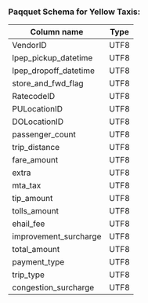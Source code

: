 ### Paqquet Schema for Yellow Taxis:

| Column name  | Type |
| ------------- | ------------- |
| VendorID  | UTF8  |
| lpep_pickup_datetime | UTF8  |
| lpep_dropoff_datetime  | UTF8  |
| store_and_fwd_flag | UTF8  |
| RatecodeID  | UTF8  |
| PULocationID | UTF8  |
| DOLocationID  | UTF8  |
| passenger_count | UTF8  |
| trip_distance  | UTF8  |
| fare_amount | UTF8  |
| extra  | UTF8  |
| mta_tax | UTF8  |
| tip_amount  | UTF8  |
| tolls_amount| UTF8  |
| ehail_fee  | UTF8  |
| improvement_surcharge | UTF8  |
| total_amount  | UTF8  |
| payment_type | UTF8  |
| trip_type  | UTF8  |
| congestion_surcharge | UTF8  |


		
		
	
